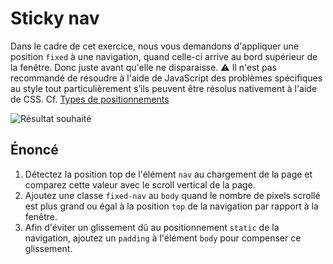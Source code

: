 # Sticky nav

Dans le cadre de cet exercice, nous vous demandons d'appliquer une position `fixed` à une navigation, quand celle-ci arrive au bord supérieur de la fenêtre. Donc juste avant qu'elle ne disparaisse. ⚠ Il n'est pas recommandé de résoudre à l'aide de JavaScript des problèmes spécifiques au style tout particulièrement s’ils peuvent être résolus nativement à l'aide de CSS. Cf. [Types de positionnements](https://developer.mozilla.org/fr/docs/Web/CSS/position)

![Résultat souhaité](./readme.gif)

## Énoncé

1. Détectez la position top de l'élément `nav` au chargement de la page et comparez cette valeur avec le scroll vertical de la page.
2. Ajoutez une classe `fixed-nav` au `body` quand le nombre de pixels scrollé est plus grand ou égal à la position `top` de la navigation par rapport à la fenêtre.
3. Afin d'éviter un glissement dû au positionnement `static` de la navigation, ajoutez un `padding` à l'élément `body` pour compenser ce glissement.

